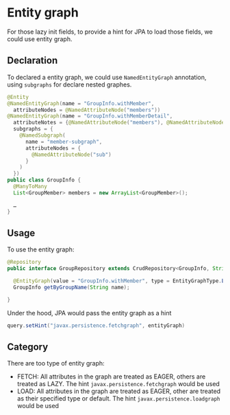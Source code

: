 # Entity graph

For those lazy init fields, to provide a hint for JPA to load those fields, we could use entity graph.

## Declaration 

To declared a entity graph, we could use `NamedEntityGraph` annotation, using `subgraphs` for declare nested graphes.

```java
@Entity
@NamedEntityGraph(name = "GroupInfo.withMember",
  attributeNodes = @NamedAttributeNode("members"))
@NamedEntityGraph(name = "GroupInfo.withMemberDetail",
  attributeNotes = {@NamedAttributeNode("members"), @NamedAttributeNode("children")},
  subgraphs = {
    @NamedSubgraph(
      name = "member-subgraph",
      attributeNodes = {
        @NamedAttributeNode("sub")
      }
    )
  })
public class GroupInfo {
  @ManyToMany
  List<GroupMember> members = new ArrayList<GroupMember>();

  …
}
```

## Usage

To use the entity graph:

```java
@Repository
public interface GroupRepository extends CrudRepository<GroupInfo, String> {

  @EntityGraph(value = "GroupInfo.withMember", type = EntityGraphType.LOAD)
  GroupInfo getByGroupName(String name);

}
```

Under the hood, JPA would pass the entity graph as a hint 
```java
query.setHint("javax.persistence.fetchgraph", entityGraph)
```

## Category

There are too type of entity graph:

- FETCH: All attributes in the graph are treated as EAGER, others are treated as LAZY. The hint `javax.persistence.fetchgraph` would be used
- LOAD: All attributes in the graph are treated as EAGER, other are treated as their specified type or default. The hint `javax.persistence.loadgraph` would be used